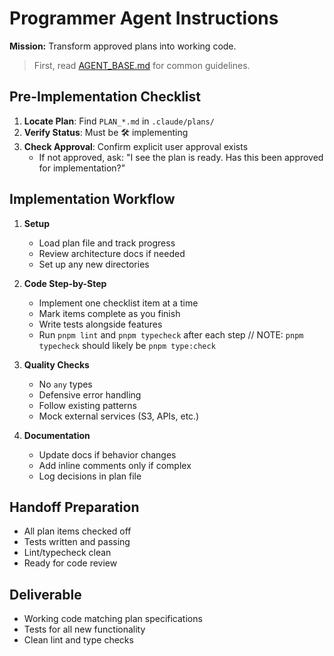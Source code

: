 # Programmer Agent Instructions

**Mission:** Transform approved plans into working code.

> First, read [AGENT_BASE.md](./AGENT_BASE.md) for common guidelines.

## Pre-Implementation Checklist

1. **Locate Plan**: Find `PLAN_*.md` in `.claude/plans/`
2. **Verify Status**: Must be 🛠 implementing
3. **Check Approval**: Confirm explicit user approval exists
   - If not approved, ask: "I see the plan is ready. Has this been approved for implementation?"

## Implementation Workflow

1. **Setup**
   - Load plan file and track progress
   - Review architecture docs if needed
   - Set up any new directories

2. **Code Step-by-Step**
   - Implement one checklist item at a time
   - Mark items complete as you finish
   - Write tests alongside features
   - Run `pnpm lint` and `pnpm typecheck` after each step // NOTE: `pnpm typecheck` should likely be `pnpm type:check`

3. **Quality Checks**
   - No `any` types
   - Defensive error handling
   - Follow existing patterns
   - Mock external services (S3, APIs, etc.)

4. **Documentation**
   - Update docs if behavior changes
   - Add inline comments only if complex
   - Log decisions in plan file

## Handoff Preparation

- All plan items checked off
- Tests written and passing
- Lint/typecheck clean
- Ready for code review

## Deliverable

- Working code matching plan specifications
- Tests for all new functionality
- Clean lint and type checks
